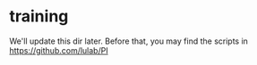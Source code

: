 # training

We'll update this dir later.
Before that, you may find the scripts in https://github.com/lulab/PI
